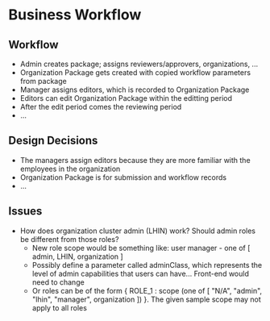 # Business Workflow

## Workflow

* Admin creates package; assigns reviewers/approvers, organizations, ...
* Organization Package gets created with copied workflow parameters from package
* Manager assigns editors, which is recorded to Organization Package
* Editors can edit Organization Package within the editting period
* After the edit period comes the reviewing period
* ...

## Design Decisions

* The managers assign editors because they are more familiar with the employees in the organization
* Organization Package is for submission and workflow records
* ...

## Issues

* How does organization cluster admin (LHIN) work? Should admin roles be different from those roles?
  * New role scope would be something like: user manager - one of [ admin, LHIN, organization ]
  * Possibly define a parameter called adminClass, which represents the level of admin capabilities that users can have... Front-end would need to change
  * Or roles can be of the form { ROLE_1 : scope (one of [ "N/A", "admin", "lhin", "manager", organization ]) }. The given sample scope may not apply to all roles
